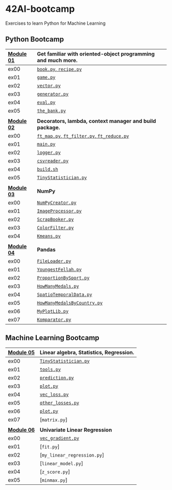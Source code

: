 # 42AI-bootcamp
Exercises to learn Python for Machine Learning

## __Python Bootcamp__

| [Module 01](/Module01)  |    Get familiar with oriented-object programming and much more.    |    
| :--------------- |:---------------| 
| ex00  |   [`book.py`, `recipe.py`](/Module01/ex00/)  |  
| ex01  | [`game.py`](/Module01/ex01/game.py) | 
| ex02  | [`vector.py`](/Module01/ex02/vector.py) |
| ex03  | [`generator.py`](/Module01/ex03/generator.py) |
| ex04  | [`eval.py`](/Module01/ex04/eval.py)  | 
| ex05 | [`the_bank.py`](/Module01/ex05/the_bank.py) |
|  |  |
| [__Module 02__](/Module02)  |      __Decorators, lambda, context manager and build package.__    |    
| ex00  |   [`ft_map.py`, `ft_filter.py`, `ft_reduce.py`](/Module02/ex00/)  |  
| ex01  | [`main.py`](/Module02/ex01/main.py) | 
| ex02  | [`logger.py`](/Module02/ex02/logger.py) |
| ex03  | [`csvreader.py`](/Module02/ex03/csvreader.py) |
| ex04  | [`build.sh`](/Module02/ex04/build.sh)  | 
| ex05 | [`TinyStatistician.py`](/Module02/ex05/TinyStatistician.py) |
|  |  |
| [__Module 03__](/Module03)  |       __NumPy__   |    
| ex00  |   [`NumPyCreator.py`](/Module03/ex00/NumPyCreator.py)  |  
| ex01  | [`ImageProcessor.py`](/Module03/ex01/ImageProcessor.py) | 
| ex02  | [`ScrapBooker.py`](/Module03/ex02/ScrapBooker.py) |
| ex03  | [`ColorFilter.py`](/Module03/ex03/ColorFilter.py) |
| ex04  | [`Kmeans.py`](/Module03/ex04/Kmeans.py)  | 
|  |  |
| [__Module 04__](/Module04)  |      __Pandas__   |    
| ex00  |   [`FileLoader.py`](/Module04/ex00/FileLoader.py)  |  
| ex01  | [`YoungestFellah.py`](/Module04/ex01/YoungestFellah.py) | 
| ex02  | [`ProportionBySport.py`](/Module04/ex02/ProportionBySport.py) |
| ex03  | [`HowManyMedals.py`](/Module04/ex03/HowManyMedals.py) |
| ex04  | [`SpatioTemporalData.py`](/Module04/ex04/SpatioTemporalData.py)  | 
| ex05 | [`HowManyMedalsByCountry.py`](/Module04/ex05/HowManyMedalsByCountry.py) |
| ex06 | [`MyPlotLib.py`](/Module04/ex06/MyPlotLib.py) |
| ex07 | [`Komparator.py`](/Module04/ex07/Komparator.py) |

## Machine Learning Bootcamp

| [__Module 05__](/Module05)  |      __Linear algebra, Statistics, Regression.__   | 
| :--------------- |:---------------| 
| ex00  | [`TinyStatistician.py`](/Module05/ex00/TinyStatistician.py)  |  
| ex01  | [`tools.py`](/Module05/ex01/tools.py) | 
| ex02  | [`prediction.py`](/Module05/ex02/prediction.py) |
| ex03  | [`plot.py`](/Module05/ex03/plot.py) |
| ex04  | [`vec_loss.py`](/Module05/ex04/vec_loss.py) | 
| ex05 | [`other_losses.py`](/Module05/ex05/other_losses.py) |
| ex06 | [`plot.py`](/Module05/ex05/plot.py) |
| ex07 | [`matrix.py`]<!--(/Module04/ex05/matrix.py)--> |
|  |  |
| [__Module 06__](/Module06)  |      __Univariate Linear Regression__   |  
| ex00  | [`vec_gradient.py`](/Module06/ex00/vec_gradient.py)  |  
| ex01  | [`fit.py`]<!--(/Module06/ex01/fit.py)--> | 
| ex02  | [`my_linear_regression.py`]<!--(/Module06/ex02/my_linear_regression.py)--> |
| ex03  | [`linear_model.py`]<!--(/Module06/ex03/linear_model.py)--> |
| ex04  | [`z_score.py`]<!--(/Module06/ex04/z_score.py)--> | 
| ex05 | [`minmax.py`]<!--(/Module06/ex05/minmax.py)--> |

